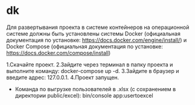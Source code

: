 # dk
Для развертывания проекта в системе контейнеров на операционной системе должны быть установлены системы Docker 
(официальная документация по установке: https://docs.docker.com/engine/install/) и Docker Compose (официальная 
документация по установке: https://docs.docker.com/compose/install)

1.Скачайте проект.
2.Зайдите через терминал в папку проекта и выполните команду: docker-compose up -d.
3.Зайдите в браузер и введите адрес: 127.0.0.1.
4.Проект запущен.
* Команда по выгрузке пользователей в .xlsx (с сохранением в директории public/excel): bin/console app:usertoexcel
